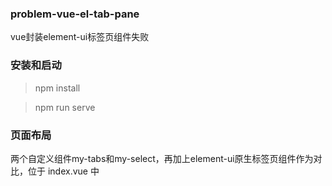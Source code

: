 ### problem-vue-el-tab-pane
vue封装element-ui标签页组件失败

### 安装和启动
> npm install

> npm run serve

### 页面布局

两个自定义组件my-tabs和my-select，再加上element-ui原生标签页组件作为对比，位于 index.vue 中
